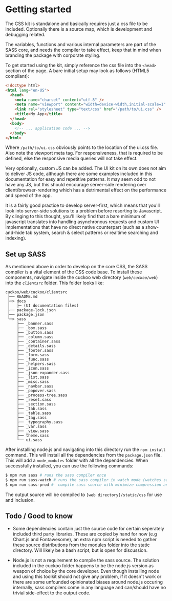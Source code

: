 # Getting started

The CSS kit is standalone and basically requires just a css file to be included.
Optionally there is a source map, which is development and debugging related.

The variables, functions and various internal parameters are part of the SASS
core, and needs the compiler to take effect, keep that in mind when branding
the package with corporate styling.

To get started using the kit, simply reference the css file into the `<head>`
section of the page. A bare initial setup may look as follows (HTML5 compliant):

```html
<!doctype html>
<html lang="en-US">
  <head>
    <meta name="charset" content="utf-8" />
    <meta name="viewport" content="width=device-width,initial-scale=1" />
    <link rel="stylesheet" type="text/css" href="/path/to/ui.css" />
    <title>My App</title>
  </head>
  <body>
    <!-- ... application code ... -->
  </body>
</html>
```

Where `/path/to/ui.css` obviously points to the location of the ui.css file. Also
note the viewport meta tag. For responsiveness, that is required to be defined, else
the responsive media queries will not take effect.

Very optionally, custom JS can be added. The UI kit on its own does not aim to
deliver JS code, although there are some examples included in this documentation
for easy and repetitive patterns. It may seem odd to not have any JS, but this should
encourage server-side rendering over client/browser-rendering which has a detrimental
effect on the performance and speed of the app.

It is a fairly good practice to develop server-first, which means that you'll look
into server-side solutions to a problem before resorting to Javascript. By clinging
to this thought, you'll likely find that a bare minimum of javascript translates into
handling asynchronous requests and custom UI implementations that have no direct
native counterpart (such as a show-and-hide tab system, search & select patterns or
realtime searching and indexing).

## Set up SASS
As mentioned above in order to develop on the core CSS, the SASS compiler is a vital
element of the CSS code base. To install these components, navigate inside the
cuckoo web directory (_`web/cuckoo/web`_) into the _`clientsrc`_ folder. This folder
looks like:

```
cuckoo/web/cuckoo/clientsrc  
 ├── README.md  
 ├─> docs  
 │   ├─ (UI documentation files)
 ├── package-lock.json  
 ├── package.json  
 └─> sass  
     ├── _banner.sass  
     ├── _box.sass  
     ├── _button.sass  
     ├── _column.sass  
     ├── _container.sass  
     ├── _details.sass  
     ├── _footer.sass  
     ├── _form.sass  
     ├── _func.sass  
     ├── _helpers.sass  
     ├── _icon.sass  
     ├── _json-expander.sass  
     ├── _list.sass  
     ├── _misc.sass  
     ├── _navbar.sass  
     ├── _popover.sass  
     ├── _process-tree.sass  
     ├── _reset.sass  
     ├── _section.sass  
     ├── _tab.sass  
     ├── _table.sass  
     ├── _tag.sass  
     ├── _typography.sass  
     ├── _var.sass  
     ├── _view.sass  
     ├── theme.sass  
     └── ui.sass  
```

After installing node.js and navigating into this directory run the `npm install`
command. This will install all the dependencies from the `package.json` file. This
will add a `node_modules` folder with all the dependencies. When successfully
installed, you can use the following commands:

```bash
$ npm run sass # runs the sass compiler once
$ npm run sass-watch # runs the sass compiler in watch mode (watches sass/*.sass for changes)
$ npm run sass-prod #  compile sass source with minimize compression and no source maps
```

The output source will be compiled to `[web directory]/static/css` for use and inclusion.

## Todo / Good to know
- Some dependencies contain just the source code for certain seperately included
third party libraries. These are copied by hand for now (e.g Chart.js and Fontawesome),
an extra npm script is needed to gather these source distributions from the modules folder
into the static directory. Will likely be a bash script, but is open for discussion.

- Node.js is not a requirement to compile the sass source. The solution included in
the cuckoo folder happens to be the node.js version as weapon of choice by the
core developer. Even though installing node and using this toolkit should not give
any problem, if it doesn't work or there are some unfounded opinionated biases around
node.js occuring internally, sass compilers come in any language and can/should have no
trivial side-effect to the output code.
